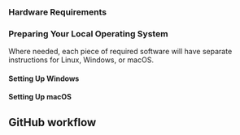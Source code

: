 ### Hardware Requirements
<!-- TODO : Add hardware requirements -->

### Preparing Your Local Operating System

Where needed, each piece of required software will have separate
instructions for Linux, Windows, or macOS.

#### Setting Up Windows

<!-- TODO : Add instructions for setting up Windows -->

#### Setting Up macOS

<!-- TODO : Add instructions for setting up macOS -->


## GitHub workflow

<!-- TOOD : Add GitHub workflow instructions here  -->